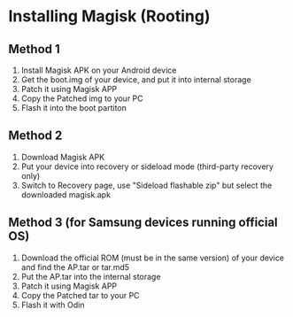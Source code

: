 # Installing Magisk (Rooting)

## Method 1
1. Install Magisk APK on your Android device
1. Get the boot.img of your device, and put it into internal storage
2. Patch it using Magisk APP
3. Copy the Patched img to your PC
4. Flash it into the boot partiton

## Method 2
1. Download Magisk APK
2. Put your device into recovery or sideload mode (third-party recovery only)
3. Switch to Recovery page, use "Sideload flashable zip" but select the downloaded magisk.apk

## Method 3 (for Samsung devices running official OS)
1. Download the official ROM (must be in the same version) of your device and find the AP.tar or tar.md5
2. Put the AP.tar into the internal storage
3. Patch it using Magisk APP
4. Copy the Patched tar to your PC
5. Flash it with Odin